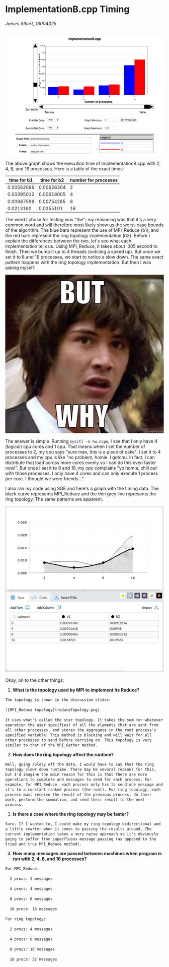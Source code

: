 ImplementationB.cpp Timing
==========================

###### James Albert, 16004325

![execution time over # of processes](IBGraph.png)

The above graph shows the execution time of ImplementationB.cpp with 2, 4, 8, and 16 processes. Here is a table of the exact times:

| time for b1 | time for b2 | number for processes |
|-------------|-------------|----------------------|
| 0.00562096  | 0.00628304  | 2                    |
| 0.00395012  | 0.00618005  | 4                    |
| 0.00687599  | 0.00754285  | 8                    |
| 0.0213192   | 0.0255101   | 16                   |

The word I chose for testing was "the"; my reasoning was that it's a very common word and will therefore most likely show us the worst-case bounds of the algorithm. The blue bars represent the use of MPI_Reduce (b1), and the red bars represent the ring topology implementation (b2). Before I explain the differences between the two, let's see what each implementation tells us. Using MPI_Reduce, it takes about .005 second to finish. Then we bump it up to 4 threads (noticing a speed up). But once we set it to 8 and 16 processes, we start to notice a slow down. The same exact pattern happens with the ring topology implementation. But then I was asking myself:


![the question we ask ourselves](why.png)


The answer is simple. Running `sysctl -n hw.ncpu`, I see that I only have 4 (logical) cpu cores and 1 cpu. That means when I set the number of processes to 2, my cpu says "sure man, this is a piece of cake". I set it to 4 processes and my cpu is like "no problem, homie. I gotchu. In fact, I can distribute that load across more cores evenly so I can do this even faster now!". But once I set it to 8 and 16, my cpu complains "yo homie, chill out with those processes. I only have 4 cores and can only execute 1 process per core. I thought we were friends...".


I also ran my code using SGE and here's a graph with the timing data. The black curve represents MPI_Reduce and the thin grey line represents the ring topology. The same patterns are apparent.


![ImplementationB.cpp run on SGE](sge.png)


Okay, on to the other things:

  1. **What is the topology used by MPI to implement its Reduce?**

    The topology is shown in the discussion slides:

    ![MPI_Reduce topology](reduceTopology.png)

    It uses what's called the star topology. It takes the sum (or whatever operation the user specifies) of all the elements that are sent from all other processes, and stores the aggregate in the root process's specified variable. This method is blocking and will wait for all other processes to send before carrying on. This topology is very similar to that of the MPI_Gather method.
  2. **How does the ring topology affect the runtime?**

    Well, going solely off the data, I would have to say that the ring topology slows down runtime. There may be several reasons for this, but I'd imagine the main reason for this is that there are more operations to complete and messages to send for each process. For example, for MPI_Reduce, each process only has to send one message and it's to a constant ranked process (the root). For ring topology, each process must receive the result of the previous process, do their work, perform the summation, and send their result to the next process.
  3.  **Is there a case where the ring topology may be faster?**

    Sure. If I wanted to, I could make my ring topology bidirectional and a little smarter when it comes to passing the results around. The current implementation takes a very naive approach so it's obviously going to suffer from superfluous message passing (as opposed to the tried and true MPI_Reduce method).
  4. **How many messages are passed between machines when program is run with 2, 4, 8, and 16 processes?**

    For MPI_Reduce:

      2 procs: 2 messages

      4 procs: 4 messages

      8 procs: 8 messages

      16 procs: 16 messages

    For ring topology:

      2 procs: 4 messages

      4 procs: 8 messages

      8 procs: 16 messages

      16 procs: 32 messages
